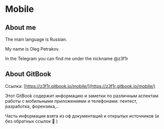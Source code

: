 # Mobile

## About me

The main language is Russian.

My name is Oleg Petrakov. 

In the Telegram you can find me under the nickname @z3f1r

## About GitBook

Ссылка: [https://z3f1r.gitbook.io/mobile/](https://z3f1r.gitbook.io/mobile/)

Этот GitBook содержит информацию и заметки по различным аспектам работы с мобильными приложениями и телефонами: пентест, разработка, форензика,..

Часть информации взята из оф документаций и открытых источников \(и без обратных ссылок 🙈 \)

